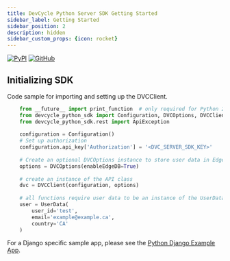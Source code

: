 ```yaml
---
title: DevCycle Python Server SDK Getting Started
sidebar_label: Getting Started
sidebar_position: 2
description: hidden
sidebar_custom_props: {icon: rocket}
---
```

[![PyPI](https://badgen.net/pypi/v/devcycle-python-server-sdk)](https://pypi.org/project/devcycle-python-server-sdk/)
[![GitHub](https://img.shields.io/github/stars/devcyclehq/python-server-sdk.svg?style=social&label=Star&maxAge=2592000)](https://github.com/DevCycleHQ/python-server-sdk)

## Initializing SDK 

Code sample for importing and setting up the DVCClient.

```python
    from __future__ import print_function  # only required for Python 2.x
    from devcycle_python_sdk import Configuration, DVCOptions, DVCClient, UserData, Event
    from devcycle_python_sdk.rest import ApiException
    
    configuration = Configuration()
    # Set up authorization
    configuration.api_key['Authorization'] = '<DVC_SERVER_SDK_KEY>'
    
    # Create an optional DVCOptions instance to store user data in EdgeDB
    options = DVCOptions(enableEdgeDB=True)
    
    # create an instance of the API class
    dvc = DVCClient(configuration, options)
    
    # all functions require user data to be an instance of the UserData class
    user = UserData(
        user_id='test',
        email='example@example.ca',
        country='CA'
    )
```

For a Django specific sample app, please see the [Python Django Example App](https://github.com/DevCycleHQ/python-django-example-app/tree/main).